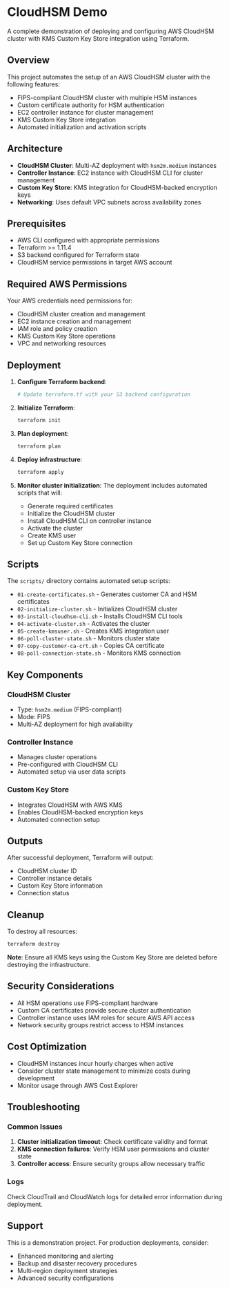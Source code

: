 # CloudHSM Demo

A complete demonstration of deploying and configuring AWS CloudHSM cluster with KMS Custom Key Store integration using Terraform.

## Overview

This project automates the setup of an AWS CloudHSM cluster with the following features:
- FIPS-compliant CloudHSM cluster with multiple HSM instances
- Custom certificate authority for HSM authentication
- EC2 controller instance for cluster management
- KMS Custom Key Store integration
- Automated initialization and activation scripts

## Architecture

- **CloudHSM Cluster**: Multi-AZ deployment with `hsm2m.medium` instances
- **Controller Instance**: EC2 instance with CloudHSM CLI for cluster management
- **Custom Key Store**: KMS integration for CloudHSM-backed encryption keys
- **Networking**: Uses default VPC subnets across availability zones

## Prerequisites

- AWS CLI configured with appropriate permissions
- Terraform >= 1.11.4
- S3 backend configured for Terraform state
- CloudHSM service permissions in target AWS account

## Required AWS Permissions

Your AWS credentials need permissions for:
- CloudHSM cluster creation and management
- EC2 instance creation and management
- IAM role and policy creation
- KMS Custom Key Store operations
- VPC and networking resources

## Deployment

1. **Configure Terraform backend**:
   ```bash
   # Update terraform.tf with your S3 backend configuration
   ```

2. **Initialize Terraform**:
   ```bash
   terraform init
   ```

3. **Plan deployment**:
   ```bash
   terraform plan
   ```

4. **Deploy infrastructure**:
   ```bash
   terraform apply
   ```

5. **Monitor cluster initialization**:
   The deployment includes automated scripts that will:
   - Generate required certificates
   - Initialize the CloudHSM cluster
   - Install CloudHSM CLI on controller instance
   - Activate the cluster
   - Create KMS user
   - Set up Custom Key Store connection

## Scripts

The `scripts/` directory contains automated setup scripts:

- `01-create-certificates.sh` - Generates customer CA and HSM certificates
- `02-initialize-cluster.sh` - Initializes CloudHSM cluster
- `03-install-cloudhsm-cli.sh` - Installs CloudHSM CLI tools
- `04-activate-cluster.sh` - Activates the cluster
- `05-create-kmsuser.sh` - Creates KMS integration user
- `06-poll-cluster-state.sh` - Monitors cluster state
- `07-copy-customer-ca-crt.sh` - Copies CA certificate
- `08-poll-connection-state.sh` - Monitors KMS connection

## Key Components

### CloudHSM Cluster
- Type: `hsm2m.medium` (FIPS-compliant)
- Mode: FIPS
- Multi-AZ deployment for high availability

### Controller Instance
- Manages cluster operations
- Pre-configured with CloudHSM CLI
- Automated setup via user data scripts

### Custom Key Store
- Integrates CloudHSM with AWS KMS
- Enables CloudHSM-backed encryption keys
- Automated connection setup

## Outputs

After successful deployment, Terraform will output:
- CloudHSM cluster ID
- Controller instance details
- Custom Key Store information
- Connection status

## Cleanup

To destroy all resources:
```bash
terraform destroy
```

**Note**: Ensure all KMS keys using the Custom Key Store are deleted before destroying the infrastructure.

## Security Considerations

- All HSM operations use FIPS-compliant hardware
- Custom CA certificates provide secure cluster authentication
- Controller instance uses IAM roles for secure AWS API access
- Network security groups restrict access to HSM instances

## Cost Optimization

- CloudHSM instances incur hourly charges when active
- Consider cluster state management to minimize costs during development
- Monitor usage through AWS Cost Explorer

## Troubleshooting

### Common Issues

1. **Cluster initialization timeout**: Check certificate validity and format
2. **KMS connection failures**: Verify HSM user permissions and cluster state
3. **Controller access**: Ensure security groups allow necessary traffic

### Logs

Check CloudTrail and CloudWatch logs for detailed error information during deployment.

## Support

This is a demonstration project. For production deployments, consider:
- Enhanced monitoring and alerting
- Backup and disaster recovery procedures
- Multi-region deployment strategies
- Advanced security configurations

